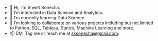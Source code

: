 - 👋 Hi, I’m Shwet Sonecha.
- 👀 I’m interested in Data Science and Analytics.
- 🌱 I’m currently learning Data Science. 
- 💞️ I’m looking to collaborate on various projects including but not limited to Python, SQL, Tableau, Statics, Machine Learning and more.
- 📫 DM, Tag me or reach me at sksonecha@gmail.com.

<!---
sksonecha/sksonecha is a ✨ special ✨ repository because its `README.md` (this file) appears on your GitHub profile.
You can click the Preview link to take a look at your changes.
--->
